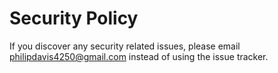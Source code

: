 # Security Policy

If you discover any security related issues, please email philipdavis4250@gmail.com instead of using the issue tracker.
